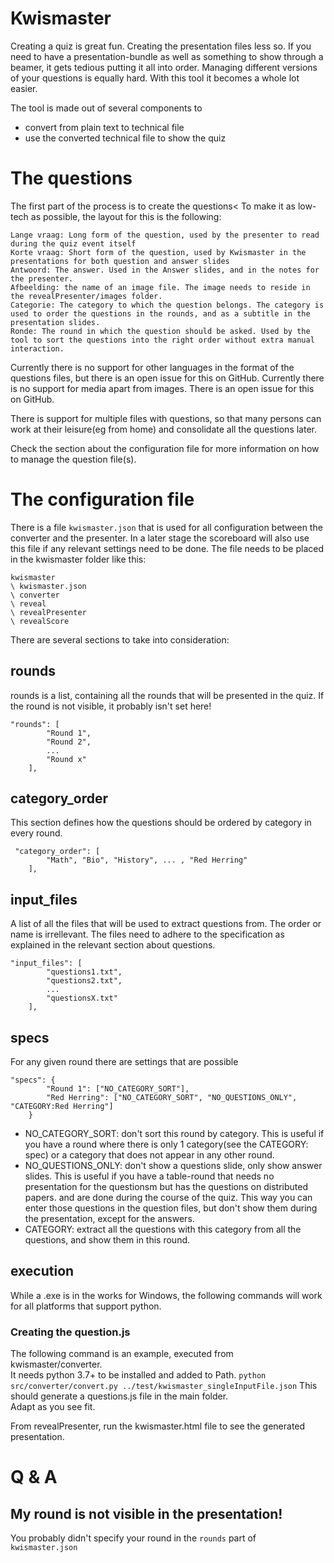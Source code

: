 # Kwismaster
Creating a quiz is great fun. Creating the presentation files less so.
If you need to have a presentation-bundle as well as something to show through a beamer, it gets tedious putting it all into order.
Managing different versions of your questions is equally hard.
With this tool it becomes a whole lot easier.

The tool is made out of several components to 
- convert from plain text to technical file
- use the converted technical file to show the quiz

# The questions
The first part of the process is to create the questions< To make it as low-tech as possible, the layout for this is the following:
```
Lange vraag: Long form of the question, used by the presenter to read during the quiz event itself
Korte vraag: Short form of the question, used by Kwismaster in the presentations for both question and answer slides
Antwoord: The answer. Used in the Answer slides, and in the notes for the presenter.
Afbeelding: the name of an image file. The image needs to reside in the revealPresenter/images folder.
Categorie: The category to which the question belongs. The category is used to order the questions in the rounds, and as a subtitle in the presentation slides.
Ronde: The round in which the question should be asked. Used by the tool to sort the questions into the right order without extra manual interaction.
```

Currently there is no support for other languages in the format of the questions files, but there is an open issue for this on GitHub.
Currently there is no support for media apart from images. There is an open issue for this on GitHub.

There is support for multiple files with questions, so that many persons can work at their leisure(eg from home) and consolidate all the questions later.

Check the section about the configuration file for more information on how to manage the question file(s).

# The configuration file
There is a file `kwismaster.json` that is used for all configuration between the converter and the presenter. In a later stage the scoreboard will also use this file if any relevant settings need to be done.
The file needs to be placed in the kwismaster folder like this:
```
kwismaster
\ kwismaster.json
\ converter
\ reveal
\ revealPresenter
\ revealScore
```

There are several sections to take into consideration:
## rounds
rounds is a list, containing all the rounds that will be presented in the quiz. If the round is not visible, it probably isn't set here!
```
"rounds": [
        "Round 1",
        "Round 2",
		...
        "Round x"
    ],
```
## category_order
This section defines how the questions should be ordered by category in every round.
```
 "category_order": [
        "Math", "Bio", "History", ... , "Red Herring"
    ],
```
## input_files
A list of all the files that will be used to extract questions from. The order or name is irrellevant.
The files need to adhere to the specification as explained in the relevant section about questions.
```
"input_files": [
        "questions1.txt",
        "questions2.txt",
        ...
        "questionsX.txt"
    ],
```
## specs
For any given round there are settings that are possible
```
"specs": {
        "Round 1": ["NO_CATEGORY_SORT"],
        "Red Herring": ["NO_CATEGORY_SORT", "NO_QUESTIONS_ONLY", "CATEGORY:Red Herring"]
    }
```
 - NO_CATEGORY_SORT: don't sort this round by category. This is useful if you have a round where there is only 1 category(see the CATEGORY: spec) or a category that does not appear in any other round.
 - NO_QUESTIONS_ONLY: don't show a questions slide, only show answer slides. This is useful if you have a table-round that needs no presentation for the questionsm but has the questions on distributed papers. and are done during the course of the quiz. This way you can enter those questions in the question files, but don't show them during the presentation, except for the answers.
 - CATEGORY: extract all the questions with this category from all the questions, and show them in this round.

## execution
While a .exe is in the works for Windows, the following commands will work for all platforms that support python.
### Creating the question.js
The following command is an example, executed from kwismaster/converter.  
It needs python 3.7+ to be installed and added to Path.
```python src/converter/convert.py ../test/kwismaster_singleInputFile.json```
This should generate a questions.js file in the main folder.  
Adapt as you see fit.

From revealPresenter, run the kwismaster.html file to see the generated presentation.
# Q & A
## My round is not visible in the presentation!
You probably didn't specify your round in the `rounds` part of `kwismaster.json`